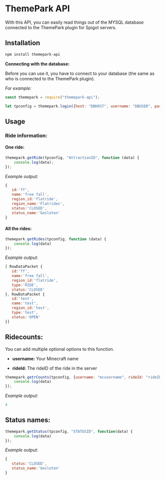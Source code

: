 # ThemePark API

With this API, you can easily read things out of the MYSQL database connected to the ThemePark plugin for Spigot servers.

## Installation

```bash
npm install themepark-api
```

**Connecting with the database:**

Before you can use it, you have to connect to your database (the same as who is connected to the ThemePark plugin).

*For example:*
```javascript
const themepark = require("themepark-api");

let tpconfig = themepark.login({host: "DBHOST", username: "DBUSER", password: "DBPASSWORD", database: "DBNAME"});

```

## Usage

### Ride information:

#### One ride:

```javascript
themepark.getRide(tpconfig, "AttractionID", function (data) {
    console.log(data);
});
```
*Example output:*
```javascript
{ 
   id:'ff',
   name:'free fall',
   region_id:'flatride',
   region_name:'Flatrides',
   status:'CLOSED',
   status_name:'Gesloten'
}
```

#### All the rides:

```javascript
themepark.getRides(tpconfig, function (data) {
    console.log(data)
});
```
*Example output:*

```javascript
[ RowDataPacket {
   id:'ff',
   name:'free fall',
   region_id:'flatride',
   type:'RIDE',
   status:'CLOSED'
}, RowDataPacket {
   id:'test',
   name:'test',
   region_id:'test',
   type:'test',
   status:'OPEN'
}]
```

## Ridecounts:

You can add multiple optional options to this function.

* **username:** Your Minecraft name

* **rideId:** The rideID of the ride in the server


```javascript
themepark.getrCounts(tpconfig, {username: "mcusername", rideId: "rideID"}, function(data) {
    console.log(data)
});
```
*Example output:*

```javascript
4
```

## Status names:

```javascript
themepark.getStatus(tpconfig, "STATUSID", function(data) {
    console.log(data)
});
```

*Example output:*

```javascript
{
   status:'CLOSED',
   status_name:'Gesloten'
}
```
